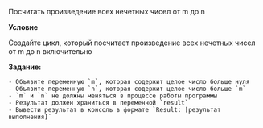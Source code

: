 Посчитать произведение всех нечетных чисел от m до n

**Условие**

Создайте цикл, который посчитает произведение всех нечетных чисел от m до n включительно

**Задание:**

    - Объявите переменную `m`, которая содержит целое число больше нуля
    - Объявите переменную `n`, которая содержит целое число больше `m`
    - `m` и `n` не должны меняться в процессе работы программы
    - Результат должен храниться в переменной `result`
    - Вывести результат в консоль в формате `Result: [результат выполнения]`
